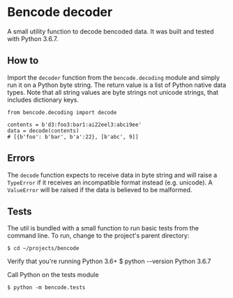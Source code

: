 # Bencode decoder

A small utility function to decode bencoded data. It was built and tested with Python 3.6.7.

## How to

Import the `decoder` function from the `bencode.decoding` module and simply run it on a Python byte string. The return value is a list of Python native data types. Note that all string values are byte strings not unicode strings, that includes dictionary keys.

    from bencode.decoding import decode

    contents = b'd3:foo3:bar1:ai22eel3:abci9ee'
    data = decode(contents)
    # [{b'foo': b'bar', b'a':22}, [b'abc', 9]]

## Errors
The `decode` function expects to receive data in byte string and will raise a `TypeError` if it receives an incompatible format instead (e.g. unicode).
A `ValueError` will be raised if the data is believed to be malformed.

## Tests

The util is bundled with a small function to run basic tests from the command line. To run, change to the project's parent directory:

    $ cd ~/projects/bencode

Verify that you're running Python 3.6+
    $ python --version
    Python 3.6.7

Call Python on the tests module 

    $ python -m bencode.tests
